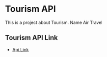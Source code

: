 # Tourism API

This is a project about Tourism. Name Air Travel


## Tourism API Link
- [Api Link](https://abunayeem90.github.io/tourism/Tourism.json)
